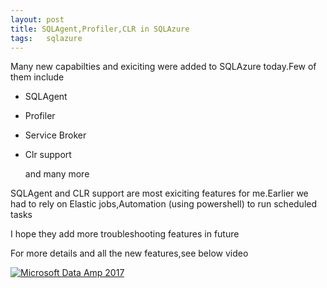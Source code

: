 ```yaml
---
layout: post
title: SQLAgent,Profiler,CLR in SQLAzure
tags:   sqlazure
---
```


Many new capabilties and exiciting  were added to SQLAzure today.Few of them include  
- SQLAgent
- Profiler
- Service Broker  
- Clr support

   and many more
   
SQLAgent and CLR support are most exiciting features for me.Earlier we had to rely on Elastic jobs,Automation (using powershell) to run scheduled 
tasks

I hope they add more troubleshooting features in future

For more details and all the new features,see below video  

[![Microsoft Data Amp 2017](https://img.youtube.com/vi/0uT46lpjeQE/0.jpg)](http://www.youtube.com/watch?v=0uT46lpjeQE)
